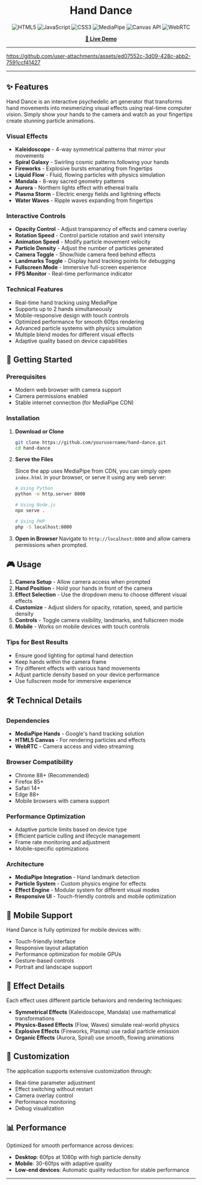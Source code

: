 

<div align="center">

# Hand Dance
  
  <img src="https://img.shields.io/badge/HTML5-E34F26?style=for-the-badge&logo=html5&logoColor=white" alt="HTML5" />
  <img src="https://img.shields.io/badge/JavaScript-ES6+-F7DF1E?style=for-the-badge&logo=javascript&logoColor=black" alt="JavaScript" />
  <img src="https://img.shields.io/badge/CSS3-1572B6?style=for-the-badge&logo=css3&logoColor=white" alt="CSS3" />
  <img src="https://img.shields.io/badge/MediaPipe-0F9D58?style=for-the-badge&logo=google&logoColor=white" alt="MediaPipe" />
  <img src="https://img.shields.io/badge/Canvas%20API-Native-orange?style=for-the-badge" alt="Canvas API" />
  <img src="https://img.shields.io/badge/WebRTC-333333?style=for-the-badge&logo=webrtc&logoColor=white" alt="WebRTC" />
</div>

<div align="center">

[**🚀 Live Demo**](https://drbaph.is-a.dev/Hand-dance/)

</div>

---


https://github.com/user-attachments/assets/ed07552c-3d09-428c-abb2-7591ccf41427


---

## ✨ Features

Hand Dance is an interactive psychedelic art generator that transforms hand movements into mesmerizing visual effects using real-time computer vision. Simply show your hands to the camera and watch as your fingertips create stunning particle animations.

### Visual Effects
- **Kaleidoscope** - 4-way symmetrical patterns that mirror your movements
- **Spiral Galaxy** - Swirling cosmic patterns following your hands
- **Fireworks** - Explosive bursts emanating from fingertips
- **Liquid Flow** - Fluid, flowing particles with physics simulation
- **Mandala** - 8-way sacred geometry patterns
- **Aurora** - Northern lights effect with ethereal trails
- **Plasma Storm** - Electric energy fields and lightning effects
- **Water Waves** - Ripple waves expanding from fingertips

### Interactive Controls
- **Opacity Control** - Adjust transparency of effects and camera overlay
- **Rotation Speed** - Control particle rotation and swirl intensity
- **Animation Speed** - Modify particle movement velocity
- **Particle Density** - Adjust the number of particles generated
- **Camera Toggle** - Show/hide camera feed behind effects
- **Landmarks Toggle** - Display hand tracking points for debugging
- **Fullscreen Mode** - Immersive full-screen experience
- **FPS Monitor** - Real-time performance indicator

### Technical Features
- Real-time hand tracking using MediaPipe
- Supports up to 2 hands simultaneously
- Mobile-responsive design with touch controls
- Optimized performance for smooth 60fps rendering
- Advanced particle systems with physics simulation
- Multiple blend modes for different visual effects
- Adaptive quality based on device capabilities

## 🚀 Getting Started

### Prerequisites
- Modern web browser with camera support
- Camera permissions enabled
- Stable internet connection (for MediaPipe CDN)

### Installation

1. **Download or Clone**
   ```bash
   git clone https://github.com/yourusername/hand-dance.git
   cd hand-dance
   ```

2. **Serve the Files**
   
   Since the app uses MediaPipe from CDN, you can simply open `index.html` in your browser, or serve it using any web server:
   
   ```bash
   # Using Python
   python -m http.server 8000
   
   # Using Node.js
   npx serve .
   
   # Using PHP
   php -S localhost:8000
   ```

3. **Open in Browser**
   Navigate to `http://localhost:8000` and allow camera permissions when prompted.

## 🎮 Usage

1. **Camera Setup** - Allow camera access when prompted
2. **Hand Position** - Hold your hands in front of the camera
3. **Effect Selection** - Use the dropdown menu to choose different visual effects
4. **Customize** - Adjust sliders for opacity, rotation, speed, and particle density
5. **Controls** - Toggle camera visibility, landmarks, and fullscreen mode
6. **Mobile** - Works on mobile devices with touch controls

### Tips for Best Results
- Ensure good lighting for optimal hand detection
- Keep hands within the camera frame
- Try different effects with various hand movements
- Adjust particle density based on your device performance
- Use fullscreen mode for immersive experience

## 🛠️ Technical Details

### Dependencies
- **MediaPipe Hands** - Google's hand tracking solution
- **HTML5 Canvas** - For rendering particles and effects
- **WebRTC** - Camera access and video streaming

### Browser Compatibility
- Chrome 88+ (Recommended)
- Firefox 85+
- Safari 14+
- Edge 88+
- Mobile browsers with camera support

### Performance Optimization
- Adaptive particle limits based on device type
- Efficient particle culling and lifecycle management
- Frame rate monitoring and adjustment
- Mobile-specific optimizations

### Architecture
- **MediaPipe Integration** - Hand landmark detection
- **Particle System** - Custom physics engine for effects
- **Effect Engine** - Modular system for different visual modes
- **Responsive UI** - Touch-friendly controls and mobile optimization

## 📱 Mobile Support

Hand Dance is fully optimized for mobile devices with:
- Touch-friendly interface
- Responsive layout adaptation
- Performance optimization for mobile GPUs
- Gesture-based controls
- Portrait and landscape support

## 🎨 Effect Details

Each effect uses different particle behaviors and rendering techniques:

- **Symmetrical Effects** (Kaleidoscope, Mandala) use mathematical transformations
- **Physics-Based Effects** (Flow, Waves) simulate real-world physics
- **Explosive Effects** (Fireworks, Plasma) use radial particle emission
- **Organic Effects** (Aurora, Spiral) use smooth, flowing animations

## 🔧 Customization

The application supports extensive customization through:
- Real-time parameter adjustment
- Effect switching without restart
- Camera overlay control
- Performance monitoring
- Debug visualization

## 📊 Performance

Optimized for smooth performance across devices:
- **Desktop**: 60fps at 1080p with high particle density
- **Mobile**: 30-60fps with adaptive quality
- **Low-end devices**: Automatic quality reduction for stable performance

---
